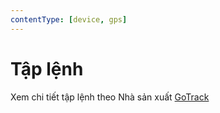 ```yaml
---
contentType: [device, gps]
---
```


# Tập lệnh

Xem chi tiết tập lệnh theo Nhà sản xuất [GoTrack](/commands/gotrack)

